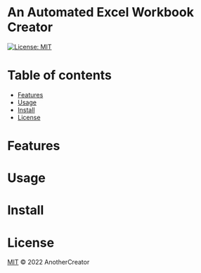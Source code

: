 # An Automated Excel Workbook Creator
[![License: MIT](https://img.shields.io/badge/License-MIT-yellow.svg)](https://opensource.org/licenses/MIT)

# Table of contents
- [Features](#features)
- [Usage](#usage)
- [Install](#install)
- [License](#license)

# Features

# Usage

# Install

# License
[MIT](../LICENSE) © 2022 AnotherCreator
